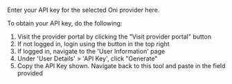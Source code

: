 Enter your API key for the selected Oni provider here.

To obtain your API key, do the following:
1. Visit the provider portal by clicking the "Visit provider portal" button
2. If not logged in, login using the button in the top right
3. If logged in, navigate to the 'User Information' page
4. Under 'User Details' > 'API Key', click "Generate"
5. Copy the API Key shown. Navigate back to this tool and paste in the field provided